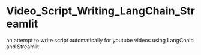 # Video_Script_Writing_LangChain_Streamlit
an attempt to write script automatically for youtube videos using LangChain and Streamlit
